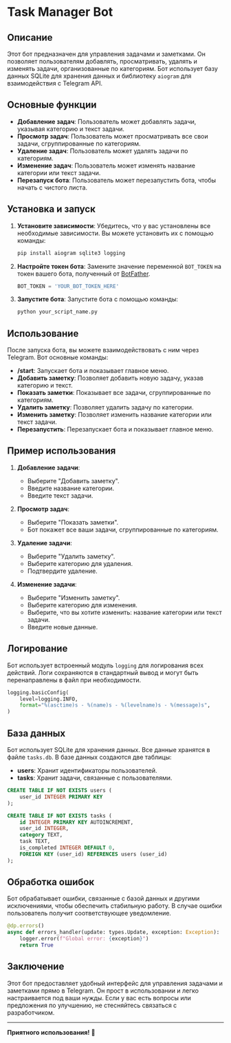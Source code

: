 # Task Manager Bot

## Описание

Этот бот предназначен для управления задачами и заметками. Он позволяет пользователям добавлять, просматривать, удалять и изменять задачи, организованные по категориям. Бот использует базу данных SQLite для хранения данных и библиотеку `aiogram` для взаимодействия с Telegram API.

## Основные функции

- **Добавление задач**: Пользователь может добавлять задачи, указывая категорию и текст задачи.
- **Просмотр задач**: Пользователь может просматривать все свои задачи, сгруппированные по категориям.
- **Удаление задач**: Пользователь может удалять задачи по категориям.
- **Изменение задач**: Пользователь может изменять название категории или текст задачи.
- **Перезапуск бота**: Пользователь может перезапустить бота, чтобы начать с чистого листа.

## Установка и запуск

1. **Установите зависимости**:
   Убедитесь, что у вас установлены все необходимые зависимости. Вы можете установить их с помощью команды:

   ```bash
   pip install aiogram sqlite3 logging
   ```

2. **Настройте токен бота**:
   Замените значение переменной `BOT_TOKEN` на токен вашего бота, полученный от [BotFather](https://core.telegram.org/bots#botfather).

   ```python
   BOT_TOKEN = 'YOUR_BOT_TOKEN_HERE'
   ```

3. **Запустите бота**:
   Запустите бота с помощью команды:

   ```bash
   python your_script_name.py
   ```

## Использование

После запуска бота, вы можете взаимодействовать с ним через Telegram. Вот основные команды:

- **/start**: Запускает бота и показывает главное меню.
- **Добавить заметку**: Позволяет добавить новую задачу, указав категорию и текст.
- **Показать заметки**: Показывает все задачи, сгруппированные по категориям.
- **Удалить заметку**: Позволяет удалить задачу по категории.
- **Изменить заметку**: Позволяет изменить название категории или текст задачи.
- **Перезапустить**: Перезапускает бота и показывает главное меню.

## Пример использования

1. **Добавление задачи**:
   - Выберите "Добавить заметку".
   - Введите название категории.
   - Введите текст задачи.

2. **Просмотр задач**:
   - Выберите "Показать заметки".
   - Бот покажет все ваши задачи, сгруппированные по категориям.

3. **Удаление задачи**:
   - Выберите "Удалить заметку".
   - Выберите категорию для удаления.
   - Подтвердите удаление.

4. **Изменение задачи**:
   - Выберите "Изменить заметку".
   - Выберите категорию для изменения.
   - Выберите, что вы хотите изменить: название категории или текст задачи.
   - Введите новые данные.

## Логирование

Бот использует встроенный модуль `logging` для логирования всех действий. Логи сохраняются в стандартный вывод и могут быть перенаправлены в файл при необходимости.

```python
logging.basicConfig(
    level=logging.INFO,
    format="%(asctime)s - %(name)s - %(levelname)s - %(message)s",
)
```

## База данных

Бот использует SQLite для хранения данных. Все данные хранятся в файле `tasks.db`. В базе данных создаются две таблицы:

- **users**: Хранит идентификаторы пользователей.
- **tasks**: Хранит задачи, связанные с пользователями.

```sql
CREATE TABLE IF NOT EXISTS users (
    user_id INTEGER PRIMARY KEY
);

CREATE TABLE IF NOT EXISTS tasks (
    id INTEGER PRIMARY KEY AUTOINCREMENT,
    user_id INTEGER,
    category TEXT,
    task TEXT,
    is_completed INTEGER DEFAULT 0,
    FOREIGN KEY (user_id) REFERENCES users (user_id)
);
```

## Обработка ошибок

Бот обрабатывает ошибки, связанные с базой данных и другими исключениями, чтобы обеспечить стабильную работу. В случае ошибки пользователь получит соответствующее уведомление.

```python
@dp.errors()
async def errors_handler(update: types.Update, exception: Exception):
    logger.error(f"Global error: {exception}")
    return True
```

## Заключение

Этот бот предоставляет удобный интерфейс для управления задачами и заметками прямо в Telegram. Он прост в использовании и легко настраивается под ваши нужды. Если у вас есть вопросы или предложения по улучшению, не стесняйтесь связаться с разработчиком.

---

**Приятного использования!** 🚀
